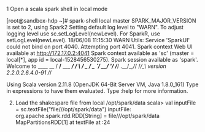 1 Open a scala spark shell in local mode

[root@sandbox-hdp ~]# spark-shell local master
SPARK_MAJOR_VERSION is set to 2, using Spark2
Setting default log level to "WARN".
To adjust logging level use sc.setLogLevel(newLevel). For SparkR, use setLogLevel(newLevel).
18/06/08 11:15:30 WARN Utils: Service 'SparkUI' could not bind on port 4040. Attempting port 4041.
Spark context Web UI available at http://172.17.0.2:4041
Spark context available as 'sc' (master = local[*], app id = local-1528456530275).
Spark session available as 'spark'.
Welcome to
      ____              __
     / __/__  ___ _____/ /__
    _\ \/ _ \/ _ `/ __/  '_/
   /___/ .__/\_,_/_/ /_/\_\   version 2.2.0.2.6.4.0-91
      /_/

Using Scala version 2.11.8 (OpenJDK 64-Bit Server VM, Java 1.8.0_161)
Type in expressions to have them evaluated.
Type :help for more information.

2. Load the shakespare file from local /opt/spark/data
scala> val inputFile = sc.textFile("file///opt/spark/data")
inputFile: org.apache.spark.rdd.RDD[String] = file///opt/spark/data MapPartitionsRDD[1] at textFile at <console>:24
